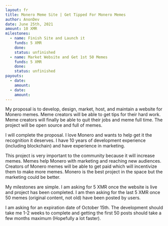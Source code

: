 ```yaml
---
layout: fr
title: Monero Meme Site | Get Tipped For Monero Memes
author: AnonDev
date: June 25th, 2021
amount: 10 XMR
milestones:
  - name: Finish Site and Launch it
    funds: 5 XMR
    done:
    status: unfinished
  - name: Market Website and Get 1st 50 Memes
    funds: 5 XMR
    done:
    status: unfinished
payouts:
  - date:
    amount:
  - date:
    amount:
---
```


My proposal is to develop, design, market, host, and maintain a website for Monero memes. Meme creators will be able to get tips for their hard work. Meme creators will finally be able to quit their jobs and meme full time. The project will be open source and full of memes.

I will complete the proposal. I love Monero and wants to help get it the recognition it deserves. I have 10 years of development experience (including blockchain) and have experience in marketing.

This project is very important to the community because it will increase memes. Memes help Monero with marketing and reaching new audiences. Creators of Monero memes will be able to get paid which will incentivize them to make more memes. Monero is the best project in the space but the marketing could be better.

My milestones are simple. I am asking for 5 XMR once the website is live and project has been completed. I am then asking for the last 5 XMR once 50 memes (original content, not old) have been posted by users.

I am asking for an expiration date of October 15th. The development should take me 1-2 weeks to complete and getting the first 50 posts should take a few months maximum (Hopefully a lot faster).
